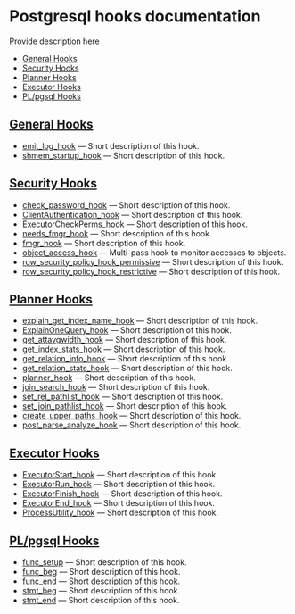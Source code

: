 # Postgresql hooks documentation

Provide description here

* [General Hooks](#general-hooks)
* [Security Hooks](#security-hooks)
* [Planner Hooks](#planner-hooks)
* [Executor Hooks](#executor-hooks)
* [PL/pgsql Hooks](#ps-pgsql-hooks)


## [General Hooks](Detailed.md#general-hooks)



* [emit_log_hook](Detailed.md#emit_log_hook) — Short description of this hook.
* [shmem_startup_hook](Detailed.md#shmem_startup_hook) — Short description of this hook.

## [Security Hooks](Detailed.md#security-hooks)



* [check_password_hook](Detailed.md#check_password_hook) — Short description of this hook.
* [ClientAuthentication_hook](Detailed.md#ClientAuthentication_hook) — Short description of this hook.
* [ExecutorCheckPerms_hook](Detailed.md#ExecutorCheckPerms_hook) — Short description of this hook.
* [needs_fmgr_hook](Detailed.md#needs_fmgr_hook) — Short description of this hook.
* [fmgr_hook](Detailed.md#fmgr_hook) — Short description of this hook.
* [object_access_hook](Detailed.md#object_access_hook) — Multi-pass hook to monitor accesses to objects.
* [row_security_policy_hook_permissive](Detailed.md#row_security_policy_hook_permissive) — Short description of this hook.
* [row_security_policy_hook_restrictive](Detailed.md#row_security_policy_hook_restrictive) — Short description of this hook.

## [Planner Hooks](Detailed.md#planner-hooks)



* [explain_get_index_name_hook](Detailed.md#explain_get_index_name_hook) — Short description of this hook.
* [ExplainOneQuery_hook](Detailed.md#ExplainOneQuery_hook) — Short description of this hook.
* [get_attavgwidth_hook](Detailed.md#get_attavgwidth_hook) — Short description of this hook.
* [get_index_stats_hook](Detailed.md#get_index_stats_hook) — Short description of this hook.
* [get_relation_info_hook](Detailed.md#get_relation_info_hook) — Short description of this hook.
* [get_relation_stats_hook](Detailed.md#get_relation_stats_hook) — Short description of this hook.
* [planner_hook](Detailed.md#planner_hook) — Short description of this hook.
* [join_search_hook](Detailed.md#join_search_hook) — Short description of this hook.
* [set_rel_pathlist_hook](Detailed.md#set_rel_pathlist_hook) — Short description of this hook.
* [set_join_pathlist_hook](Detailed.md#set_join_pathlist_hook) — Short description of this hook.
* [create_upper_paths_hook](Detailed.md#create_upper_paths_hook) — Short description of this hook.
* [post_parse_analyze_hook](Detailed.md#post_parse_analyze_hook) — Short description of this hook.

## [Executor Hooks](Detailed.md#executor-hooks)



* [ExecutorStart_hook](Detailed.md#ExecutorStart_hook) — Short description of this hook.
* [ExecutorRun_hook](Detailed.md#ExecutorRun_hook) — Short description of this hook.
* [ExecutorFinish_hook](Detailed.md#ExecutorFinish_hook) — Short description of this hook.
* [ExecutorEnd_hook](Detailed.md#ExecutorEnd_hook) — Short description of this hook.
* [ProcessUtility_hook](Detailed.md#ProcessUtility_hook) — Short description of this hook.

## [PL/pgsql Hooks](Detailed.md#ps-pgsql-hooks)



* [func_setup](Detailed.md#func_setup) — Short description of this hook.
* [func_beg](Detailed.md#func_beg) — Short description of this hook.
* [func_end](Detailed.md#func_end) — Short description of this hook.
* [stmt_beg](Detailed.md#stmt_beg) — Short description of this hook.
* [stmt_end](Detailed.md#stmt_end) — Short description of this hook.

